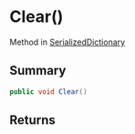 # Clear()

Method in [SerializedDictionary](/api/csharp/yarn.unity.serializeddictionary.md)

## Summary



```csharp
public void Clear()
```

## Returns



